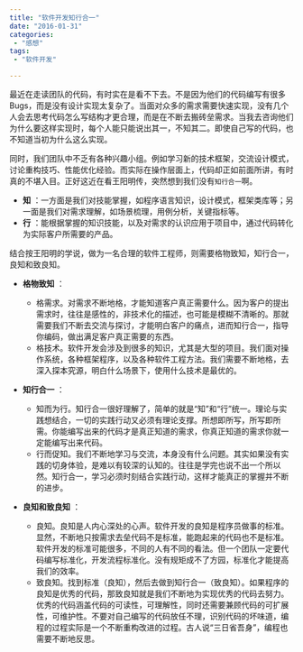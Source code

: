 ```yaml
---
title: "软件开发知行合一"
date: "2016-01-31"
categories:
 - "感想"
tags:
 - "软件开发"

---
```


最近在走读团队的代码，有时实在是看不下去。不是因为他们的代码编写有很多Bugs，而是没有设计实现太复杂了。当面对众多的需求需要快速实现，没有几个人会去思考代码怎么写结构才更合理，而是在不断去搬砖垒需求。当我去咨询他们为什么要这样实现时，每个人能只能说出其一，不知其二。即使自己写的代码，也不知道当初为什么这么实现。

同时，我们团队中不乏有各种兴趣小组。例如学习新的技术框架，交流设计模式，讨论重构技巧、性能优化经验。而实际在操作层面上，代码却正如前面所讲，有时真的不堪入目。正好这近在看王阳明传，突然想到我们没有`知行合一`啊。
<!--more-->

 - __知__ ：一方面是我们对技能掌握，如程序语言知识，设计模式，框架类库等；另一面是我们对需求理解，如场景梳理，用例分析，关键指标等。
 - __行__ ：能根据掌握的知识技能，以及对需求的认识应用于项目中，通过代码转化为实际客户所需要的产品。

结合按王阳明的学说，做为一名合理的软件工程师，则需要格物致知，知行合一，良知和致良知。

 * __格物致知__ ：
     * 格需求。对需求不断地格，才能知道客户真正需要什么。因为客户的提出需求时，往往是感性的，非技术化的描述，也可能是模糊不清晰的。那就需要我们不断去交流与探讨，才能明白客户的痛点，进而知行合一，指导你编码，做出满足客户真正需要的东西。
     * 格技术。软件开发会涉及到很多的知识，尤其是大型的项目。我们面对操作系统，各种框架程序，以及各种软件工程方法。我们需要不断地格，去深入探本究源，明白什么场景下，使用什么技术是最优的。

 * __知行合一__ ： 
    * 知而为行。知行合一很好理解了，简单的就是“知”和“行”统一。理论与实践想结合，一切的实践行动又必须有理论支撑。所想即所写，所写即所需。你能编写出来的代码才是真正知道的需求，你真正知道的需求你就一定能编写出来代码。
    * 行而促知。我们不断地学习与交流，本身没有什么问题。其实如果没有实践的切身体验，是难以有较深的认知的。往往是学完也说不出一个所以然。知行合一，学习必须时刻结合实践行动，这样才能真正的掌握并不断的进步。
 * __良知和致良知__ ：
     * 良知。良知是人内心深处的心声。软件开发的良知是程序员做事的标准。显然，不断地只按需求去垒代码不是标准，能跑起来的代码也不是标准。软件开发的标准可能很多，不同的人有不同的看法。但一个团队一定要代码编写标准化，开发流程标准化。没有规矩成不了方园，标准化才能提高我们的效率。
     * 致良知。找到标准（良知），然后去做到知行合一（致良知）。如果程序的良知是优秀的代码，那致良知就是我们不断地为实现优秀的代码去努力。优秀的代码涵盖代码的可读性，可理解性，同时还需要兼顾代码的可扩展性，可维护性。不要对自己编写的代码放任不理，识别代码的坏味道，编程的过程实际是一个不断重构改进的过程。古人说“三日省吾身”，编程也需要不断地反思。
